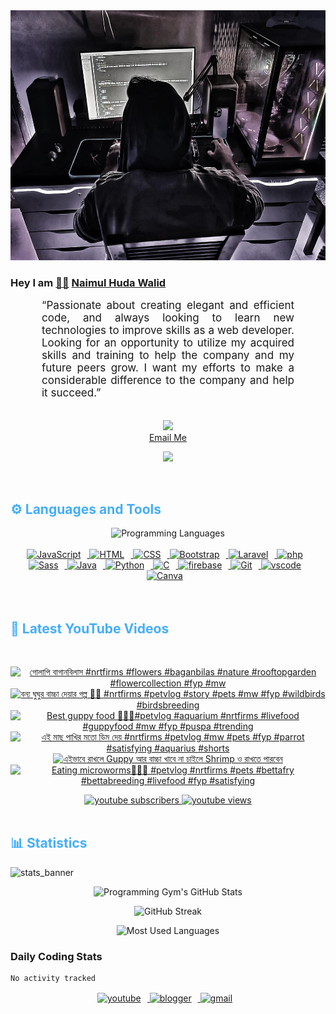 <!-- ![github_cover_banner](https://www.digitalsolutionservices.com/img/services/web%20development.gif)-->

<div align="center" style="display:block;">
    <img height="400px" width="100%" alt="github cover banner" src="https://raw.githubusercontent.com/NaimulHudaWalid/NaimulHudaWalid/main/272276268_3114779035434264_920860974401480824_n.jpg"/> 
</div>

### Hey I am [👨🏻‍][facebook] [Naimul Huda Walid][youtube]



<p align:"center" style="text-align: justify; margin: 0 50px; font-size: 17px;" >
   “Passionate about creating elegant and efficient code, and always looking to learn new technologies to improve skills as a web developer. Looking for an opportunity to utilize my acquired skills and training to help the company and my future peers grow. I want my efforts to make a considerable difference to the company and help it succeed.”
<br>
<br>
<div align="center">

![](https://visitor-badge.glitch.me/badge?page_id=NaimulHudaWalid)
    <br />
[Email Me](mailto:dev.naimulhuda@gmail.com)
</div>
</p>
<!-- Typing SVG by DenverCoder1 - https://github.com/DenverCoder1/readme-typing-svg -->
<p align="center">
<!--   <a href="https://github.com/DenverCoder1/readme-typing-svg"> -->
    <img src="https://readme-typing-svg.herokuapp.com?color=E22FE4&width=380&height=45&lines=Open-Source+Enthusiast;Learning+In+Public;Empowering+Others;Nice+To+Meet+You+...&center=true"></a>

</p>
<br>
<!-- Languages and Tools -->

<h2 style="color: #44AEFB">⚙️ Languages and Tools</h2>
<div align="center" style="display:block;">
    <img width="100px" alt="Programming Languages" src="https://user-images.githubusercontent.com/78341798/194531121-47b0119a-ce00-439d-b586-125f86acb098.png"/> 
</div>
<br>   
<!-- Icons Resources -->
<!-- https://devicon.dev/ -->
<!-- https://cdn.jsdelivr.net/npm/simple-icons@v3/icons/ -->
<div align="center">
  <a href="https://developer.mozilla.org/en-US/docs/Web/JavaScript" target="_blank" rel="noreferrer">
      <img  alt="JavaScript" height="50px" style="padding-right:10px;" src="https://cdn.jsdelivr.net/gh/devicons/devicon/icons/javascript/javascript-plain.svg"/>
  </a>
  
 
  <a href="https://developer.mozilla.org/en-US/docs/Web/HTML" target="_blank" rel="noreferrer">
      <img  alt="HTML" height="50px" style="padding-right:10px;" src="https://cdn.jsdelivr.net/gh/devicons/devicon/icons/html5/html5-original.svg"/>
  </a>
  <a href="https://developer.mozilla.org/en-US/docs/Web/CSS" target="_blank" rel="noreferrer">
      <img  alt="CSS" height="50px" style="padding-right:10px;" src="https://cdn.jsdelivr.net/gh/devicons/devicon/icons/css3/css3-original.svg"/>
  </a>
  <a href="https://getbootstrap.com/" target="_blank" rel="noreferrer">
      <img  alt="Bootstrap" height="50px" style="padding-right:10px;" src="https://cdn.jsdelivr.net/gh/devicons/devicon/icons/bootstrap/bootstrap-original.svg"/>
  </a> 
  <a href="https://laravel.com/" target="_blank" rel="noreferrer">
      <img  alt="Laravel" height="50px" style="padding-right:10px;" src="https://cdn.jsdelivr.net/gh/devicons/devicon/icons/laravel/laravel-plain.svg"/>
  </a>
  <a href="https://www.php.net/" target="_blank" rel="noreferrer">
      <img  alt="php" height="50px" style="padding-right:10px;" src="https://cdn.jsdelivr.net/gh/devicons/devicon/icons/php/php-original.svg"/>
  </a>
  <a href="https://sass-lang.com/" target="_blank" rel="noreferrer">
      <img  alt="Sass" height="50px" style="padding-right:10px;" src="https://cdn.jsdelivr.net/gh/devicons/devicon/icons/sass/sass-original.svg"/>
  </a>
  <a href="https://www.java.com/en/" target="_blank" rel="noreferrer">
      <img  alt="Java" height="50px" style="padding-right:10px;" src="https://cdn.jsdelivr.net/gh/devicons/devicon/icons/java/java-original.svg"/>
  </a>    
  <a href="https://www.python.org/" target="_blank" rel="noreferrer">
      <img  alt="Python" height="50px" style="padding-right:10px;" src="https://cdn.jsdelivr.net/gh/devicons/devicon/icons/python/python-original.svg"/>
  </a>
  <a href="https://www.cprogramming.com/" target="_blank" rel="noreferrer">
      <img  alt="C" height="50px" style="padding-right:10px;" src="https://cdn.jsdelivr.net/gh/devicons/devicon/icons/c/c-original.svg"/>
  </a>
  
  <a href="https://firebase.google.com/" target="_blank" rel="noreferrer">
      <img  alt="firebase" height="50px" style="padding-right:10px;" src="https://cdn.jsdelivr.net/gh/devicons/devicon/icons/firebase/firebase-plain.svg"/>
  </a>
 
  <a href="https://git-scm.com/" target="_blank" rel="noreferrer">
      <img  alt="Git" height="50px" style="padding-right:10px;" src="https://cdn.jsdelivr.net/gh/devicons/devicon/icons/git/git-original.svg"/>
  </a>
  
  <a href="https://code.visualstudio.com/" target="_blank" rel="noreferrer">
      <img  alt="vscode" height="50px" style="padding-right:10px;"src="https://cdn.jsdelivr.net/gh/devicons/devicon/icons/vscode/vscode-original.svg"/>
  </a>
  <a href="https://www.canva.com/" target="_blank" rel="noreferrer">
      <img  alt="Canva" height="50px" style="padding-right:10px;" src="https://cdn.jsdelivr.net/gh/devicons/devicon/icons/canva/canva-original.svg"/> 
  </a>
</div>
<br>
<br>

<!-- Latest YouTube Videos -->

<h2 style="color: #44AEFB">🎦 Latest YouTube Videos</h2>
<br />

<!-- Resource/Reference: https://github.com/DenverCoder1/github-readme-youtube-cards -->
<div class="youtube videos cards" align="center">

<!-- BEGIN YOUTUBE-CARDS -->
[![গোলাপি বাগানবিলাস #nrtfirms #flowers #baganbilas #nature #rooftopgarden #flowercollection #fyp #mw](https://ytcards.demolab.com/?id=zHIrToWrOTE&title=%E0%A6%97%E0%A7%8B%E0%A6%B2%E0%A6%BE%E0%A6%AA%E0%A6%BF+%E0%A6%AC%E0%A6%BE%E0%A6%97%E0%A6%BE%E0%A6%A8%E0%A6%AC%E0%A6%BF%E0%A6%B2%E0%A6%BE%E0%A6%B8+%23nrtfirms+%23flowers+%23baganbilas+%23nature+%23rooftopgarden+%23flowercollection+%23fyp+%23mw&lang=en&timestamp=1716215056&background_color=%230d1117&title_color=%23ffffff&stats_color=%23dedede&max_title_lines=1&width=250&border_radius=5 "গোলাপি বাগানবিলাস #nrtfirms #flowers #baganbilas #nature #rooftopgarden #flowercollection #fyp #mw")](https://www.youtube.com/watch?v=zHIrToWrOTE)
[![বন্য ঘুঘুর বাচ্চা দেয়ার গল্প 💯🖤 #nrtfirms #petvlog #story #pets #mw #fyp #wildbirds #birdsbreeding](https://ytcards.demolab.com/?id=aUAYrTT02tg&title=%E0%A6%AC%E0%A6%A8%E0%A7%8D%E0%A6%AF+%E0%A6%98%E0%A7%81%E0%A6%98%E0%A7%81%E0%A6%B0+%E0%A6%AC%E0%A6%BE%E0%A6%9A%E0%A7%8D%E0%A6%9A%E0%A6%BE+%E0%A6%A6%E0%A7%87%E0%A7%9F%E0%A6%BE%E0%A6%B0+%E0%A6%97%E0%A6%B2%E0%A7%8D%E0%A6%AA+%F0%9F%92%AF%F0%9F%96%A4+%23nrtfirms+%23petvlog+%23story+%23pets+%23mw+%23fyp+%23wildbirds+%23birdsbreeding&lang=en&timestamp=1716109188&background_color=%230d1117&title_color=%23ffffff&stats_color=%23dedede&max_title_lines=1&width=250&border_radius=5 "বন্য ঘুঘুর বাচ্চা দেয়ার গল্প 💯🖤 #nrtfirms #petvlog #story #pets #mw #fyp #wildbirds #birdsbreeding")](https://www.youtube.com/watch?v=aUAYrTT02tg)
[![Best guppy food 💯🔥🖤#petvlog #aquarium #nrtfirms #livefood #guppyfood #mw #fyp #puspa #trending](https://ytcards.demolab.com/?id=sm3iDXQhyjM&title=Best+guppy+food+%F0%9F%92%AF%F0%9F%94%A5%F0%9F%96%A4%23petvlog+%23aquarium+%23nrtfirms+%23livefood+%23guppyfood+%23mw+%23fyp+%23puspa+%23trending&lang=en&timestamp=1716060821&background_color=%230d1117&title_color=%23ffffff&stats_color=%23dedede&max_title_lines=1&width=250&border_radius=5 "Best guppy food 💯🔥🖤#petvlog #aquarium #nrtfirms #livefood #guppyfood #mw #fyp #puspa #trending")](https://www.youtube.com/watch?v=sm3iDXQhyjM)
[![এই মাছ পাখির মতো ডিম দেয় #nrtfirms #petvlog #mw #pets #fyp #parrot #satisfying #aquarius #shorts](https://ytcards.demolab.com/?id=6UY-xC_L9J4&title=%E0%A6%8F%E0%A6%87+%E0%A6%AE%E0%A6%BE%E0%A6%9B+%E0%A6%AA%E0%A6%BE%E0%A6%96%E0%A6%BF%E0%A6%B0+%E0%A6%AE%E0%A6%A4%E0%A7%8B+%E0%A6%A1%E0%A6%BF%E0%A6%AE+%E0%A6%A6%E0%A7%87%E0%A7%9F+%23nrtfirms+%23petvlog+%23mw+%23pets+%23fyp+%23parrot+%23satisfying+%23aquarius+%23shorts&lang=en&timestamp=1715950966&background_color=%230d1117&title_color=%23ffffff&stats_color=%23dedede&max_title_lines=1&width=250&border_radius=5 "এই মাছ পাখির মতো ডিম দেয় #nrtfirms #petvlog #mw #pets #fyp #parrot #satisfying #aquarius #shorts")](https://www.youtube.com/watch?v=6UY-xC_L9J4)
[![এইভাবে রাখলে Guppy আর বাচ্চা খাবে না চাইলে Shrimp ও রাখতে পারবেন](https://ytcards.demolab.com/?id=WN4ZIlMeHEE&title=%E0%A6%8F%E0%A6%87%E0%A6%AD%E0%A6%BE%E0%A6%AC%E0%A7%87+%E0%A6%B0%E0%A6%BE%E0%A6%96%E0%A6%B2%E0%A7%87+Guppy+%E0%A6%86%E0%A6%B0+%E0%A6%AC%E0%A6%BE%E0%A6%9A%E0%A7%8D%E0%A6%9A%E0%A6%BE+%E0%A6%96%E0%A6%BE%E0%A6%AC%E0%A7%87+%E0%A6%A8%E0%A6%BE+%E0%A6%9A%E0%A6%BE%E0%A6%87%E0%A6%B2%E0%A7%87+Shrimp+%E0%A6%93+%E0%A6%B0%E0%A6%BE%E0%A6%96%E0%A6%A4%E0%A7%87+%E0%A6%AA%E0%A6%BE%E0%A6%B0%E0%A6%AC%E0%A7%87%E0%A6%A8&lang=en&timestamp=1715802694&background_color=%230d1117&title_color=%23ffffff&stats_color=%23dedede&max_title_lines=1&width=250&border_radius=5 "এইভাবে রাখলে Guppy আর বাচ্চা খাবে না চাইলে Shrimp ও রাখতে পারবেন")](https://www.youtube.com/watch?v=WN4ZIlMeHEE)
[![Eating microworms💯🖤🔥 #petvlog #nrtfirms #pets #bettafry #bettabreeding #livefood #fyp #satisfying](https://ytcards.demolab.com/?id=YG03XB8QjqM&title=Eating+microworms%F0%9F%92%AF%F0%9F%96%A4%F0%9F%94%A5+%23petvlog+%23nrtfirms+%23pets+%23bettafry+%23bettabreeding+%23livefood+%23fyp+%23satisfying&lang=en&timestamp=1715775349&background_color=%230d1117&title_color=%23ffffff&stats_color=%23dedede&max_title_lines=1&width=250&border_radius=5 "Eating microworms💯🖤🔥 #petvlog #nrtfirms #pets #bettafry #bettabreeding #livefood #fyp #satisfying")](https://www.youtube.com/watch?v=YG03XB8QjqM)
<!-- END YOUTUBE-CARDS -->
</div>

<!-- Begin Youtube Buttons -->
<!-- Resource/Reference:  https://github.com/DenverCoder1/custom-icon-badges -->
<div class="youtube buttons" align="center">
    <a href="https://www.youtube.com/channel/UCa3YaFwzSII0kKg3Nads2dQ"  target="_blank">
        <img alt="youtube subscribers" src="https://img.shields.io/youtube/channel/subscribers/UCa3YaFwzSII0kKg3Nads2dQ?logo=youtube&logoColor=red&style=for-the-badge"/>
    </a> 
    <a href="https://www.youtube.com/channel/UCa3YaFwzSII0kKg3Nads2dQ"  target="_blank">
        <img alt="youtube views" src="https://custom-icon-badges.demolab.com/youtube/channel/views/UCa3YaFwzSII0kKg3Nads2dQ?color=%23E05D44&logo=eye&logoColor=white&style=for-the-badge&labelColor=#555555"/>
    </a> 
</div>
<br>
<!-- End Youtube Buttons -->

<!-- Statistics -->

<h2 style="color: #44AEFB">📊 Statistics</h2>

![stats_banner](https://user-images.githubusercontent.com/78341798/194534778-d662496c-ae00-4e8d-ae9b-b90912054e7f.gif)

<!-- Begin Stats Cards -->
<!-- Resources:  -->
<!-- Github & Languages Stats: https://github.com/naimul15-12090/github-readme-stats --> 
<!-- Streak Stats: https://github.com/denvercoder1/github-readme-streak-stats -->
<!-- Change the value after ?username= to your GitHub username. -->
<div class="stats" align="center">

![Programming Gym's GitHub Stats](https://github-readme-stats.vercel.app/api?username=NaimulHudaWalid&hide=stars&count_private=true&show_icons=true&theme=algolia&border_radius=20)

![GitHub Streak](https://streak-stats.demolab.com?user=NaimulHudaWalid&count_private=true&theme=algolia&border_radius=22)

![Most Used Languages](https://github-readme-stats.vercel.app/api/top-langs/?username=NaimulHudaWalid&langs_count=8&layout=compact&show_icons=true&theme=algolia&border_radius=20)
    
<!-- ![Top Langs](https://github-readme-stats.vercel.app/api/top-langs/?username=naimul15-12090&langs_count=8) -->
<!-- [![Top Langs](https://github-readme-stats.vercel.app/api/top-langs/?username=naimul15-12090&layout=compact)](https://github.com/anuraghazra/github-readme-stats)
 -->
    
</div>
<!--  End Stats Cards -->



### Daily Coding Stats
<!--START_SECTION:waka-->

```txt
No activity tracked
```

<!--END_SECTION:waka-->
<!-- Begin Footer -->
<!-- Icons Resources -->
<!-- https://devicon.dev/ -->
<div class="footer" align="center" style="margin:15px;">
    <a href="https://www.youtube.com/channel/UCa3YaFwzSII0kKg3Nads2dQ" target="_blank">
        <img  style="margin:0 10px 10px 0;" src="https://user-images.githubusercontent.com/78341798/194531650-698ef1b1-9cbd-4b4f-96ef-5a2ec4b5d7e6.svg" alt="youtube" width="40px"/>
    </a>
    <a href="https://www.linkedin.com/in/naimulhudawalid/" target="_blank">
        <img style="margin:0 10px 10px 0;" src="https://user-images.githubusercontent.com/78341798/194531458-b5dfeb1b-bad5-4dfa-909a-2e402262db9a.svg" alt="blogger" width="40px"/>
    </a>
    <a href="mailto:dev.naimulhuda@gmail.com" target="_blank">
        <img style="margin:0 10px 10px 0;" src="https://user-images.githubusercontent.com/78341798/194531383-ddb2b774-5bb9-491c-b601-4a4a7d9792fb.svg" alt="gmail" width="40px"/>
    </a>
</div>
<!-- End Footer -->

[youtube]: https://www.youtube.com/channel/UCa3YaFwzSII0kKg3Nads2dQ
[facebook]: https://www.facebook.com/profile.php?id=100007065945838
